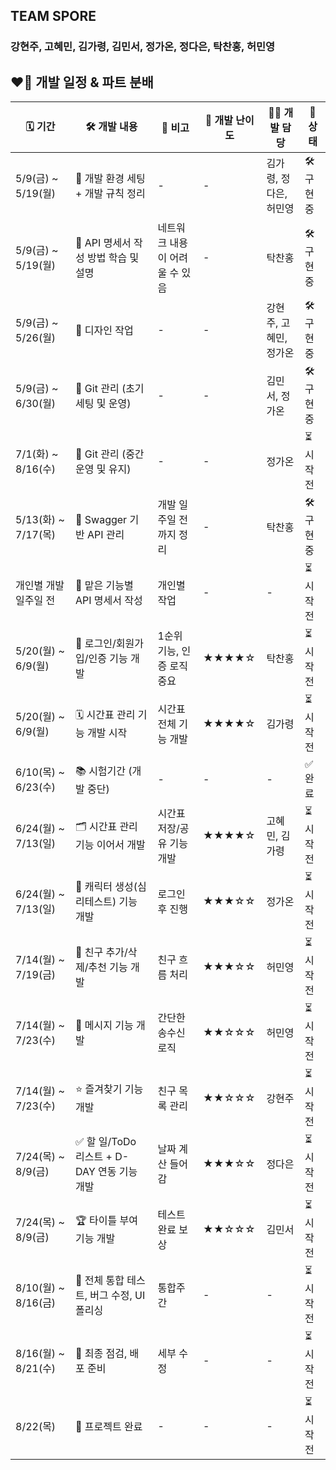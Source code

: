## TEAM SPORE 
### 강현주, 고혜민, 김가령, 김민서, 정가온, 정다은, 탁찬홍, 허민영

## ❤️‍🔥 **개발 일정 & 파트 분배**
| 🗓️ 기간 | 🛠️ 개발 내용 | 📌 비고 | 🎯 개발 난이도 | 👨‍💻 개발 담당 | 📍 상태 |
|--------|--------------------------|----------------------------|------------------|--------------------------|------------|
| 5/9(금) ~ 5/19(월) | 🧱 개발 환경 세팅 + 개발 규칙 정리 | - | - | 김가령, 정다은, 허민영 | 🛠️구현 중 |
| 5/9(금) ~ 5/19(월) | 📘 API 명세서 작성 방법 학습 및 설명 | 네트워크 내용이 어려울 수 있음 | - | 탁찬홍 | 🛠️구현 중 |
| 5/9(금) ~ 5/26(월) | 🎨 디자인 작업 | - | - | 강현주, 고혜민, 정가온 | 🛠️구현 중 |
| 5/9(금) ~ 6/30(월) | 🔧 Git 관리 (초기 세팅 및 운영) | - | - | 김민서, 정가온 | 🛠️구현 중 |
| 7/1(화) ~ 8/16(수) | 🔄 Git 관리 (중간 운영 및 유지) | - | - | 정가온 | ⏳시작 전 |
| 5/13(화) ~ 7/17(목) | 📂 Swagger 기반 API 관리 | 개발 일주일 전까지 정리 | - | 탁찬홍 | 🛠️구현 중 |
| 개인별 개발 일주일 전 | 📝 맡은 기능별 API 명세서 작성 | 개인별 작업 | - | - | ⏳시작 전 |
| 5/20(월) ~ 6/9(월) | 🔐 로그인/회원가입/인증 기능 개발 | 1순위 기능, 인증 로직 중요 | ★★★★☆ | 탁찬홍 | ⏳시작 전 |
| 5/20(월) ~ 6/9(월) | 🗓️ 시간표 관리 기능 개발 시작 | 시간표 전체 기능 개발 | ★★★★☆ | 김가령 | ⏳시작 전 |
| 6/10(목) ~ 6/23(수) | 📚 시험기간 (개발 중단) | - | - | - | ✅완료 |
| 6/24(월) ~ 7/13(일) | 🗂️ 시간표 관리 기능 이어서 개발 | 시간표 저장/공유 기능 개발 | ★★★★☆ | 고혜민, 김가령 | ⏳시작 전 |
| 6/24(월) ~ 7/13(일) | 🧠 캐릭터 생성(심리테스트) 기능 개발 | 로그인 후 진행 | ★★★☆☆ | 정가온 | ⏳시작 전 |
| 7/14(월) ~ 7/19(금) | 👥 친구 추가/삭제/추천 기능 개발 | 친구 흐름 처리 | ★★★☆☆ | 허민영 | ⏳시작 전 |
| 7/14(월) ~ 7/23(수) | 💬 메시지 기능 개발 | 간단한 송수신 로직 | ★★☆☆☆ | 허민영 | ⏳시작 전 |
| 7/14(월) ~ 7/23(수) | ⭐ 즐겨찾기 기능 개발 | 친구 목록 관리 | ★★☆☆☆ | 강현주 | ⏳시작 전 |
| 7/24(목) ~ 8/9(금) | ✅ 할 일/ToDo 리스트 + D-DAY 연동 기능 개발 | 날짜 계산 들어감 | ★★★☆☆ | 정다은 | ⏳시작 전 |
| 7/24(목) ~ 8/9(금) | 🏆 타이틀 부여 기능 개발 | 테스트 완료 보상 | ★★☆☆☆ | 김민서 | ⏳시작 전 |
| 8/10(월) ~ 8/16(금) | 🧪 전체 통합 테스트, 버그 수정, UI 폴리싱 | 통합주간 | - | - | ⏳시작 전 |
| 8/16(월) ~ 8/21(수) | 🚀 최종 점검, 배포 준비 | 세부 수정 | - | - | ⏳시작 전 |
| 8/22(목) | 🎉 프로젝트 완료 | - | - | - | ⏳시작 전 |
